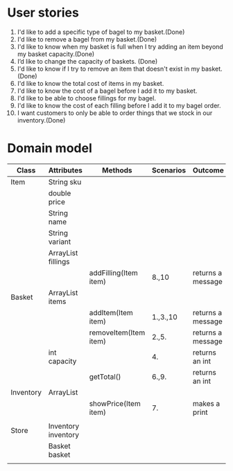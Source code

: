 # User stories
1. I'd like to add a specific type of bagel to my basket.(Done)
2. I'd like to remove a bagel from my basket.(Done)
3. I'd like to know when my basket is full when I try adding an item beyond my basket capacity.(Done)
4. I’d like to change the capacity of baskets. (Done)
5. I'd like to know if I try to remove an item that doesn't exist in my basket.(Done)
6. I'd like to know the total cost of items in my basket.
7. I'd like to know the cost of a bagel before I add it to my basket.
8. I'd like to be able to choose fillings for my bagel.
9. I'd like to know the cost of each filling before I add it to my bagel order.
10. I want customers to only be able to order things that we stock in our inventory.(Done)

# Domain model
| Class     | Attributes               | Methods               | Scenarios | Outcome           |
|-----------|--------------------------|-----------------------|-----------|-------------------|
| Item      | String sku               |                       |           |                   |
|           | double price             |                       |           |                   |
|           | String name              |                       |           |                   |
|           | String variant           |                       |           |                   |
|           | ArrayList<Item> fillings |                       |           |                   |
|           |                          | addFilling(Item item) | 8.,10     | returns a message |
| Basket    | ArrayList<Item> items    |                       |           |                   |
|           |                          | addItem(Item item)    | 1.,3.,10  | returns a message |
|           |                          | removeItem(Item item) | 2.,5.     | returns a message |
|           | int capacity             |                       | 4.        | returns an int    |
|           |                          | getTotal()            | 6.,9.     | returns an int    |
| Inventory | ArrayList<Items>         |                       |           |                   |
|           |                          | showPrice(Item item)  | 7.        | makes a print     |
|           |                          |                       |           |                   |
| Store     | Inventory inventory      |                       |           |                   |
|           | Basket basket            |                       |           |                   |
|           |                          |                       |           |                   |




